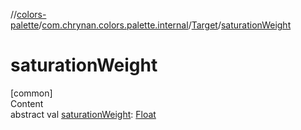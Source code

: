 //[colors-palette](../../../index.md)/[com.chrynan.colors.palette.internal](../index.md)/[Target](index.md)/[saturationWeight](saturation-weight.md)



# saturationWeight  
[common]  
Content  
abstract val [saturationWeight](saturation-weight.md): [Float](https://kotlinlang.org/api/latest/jvm/stdlib/kotlin/-float/index.html)  



